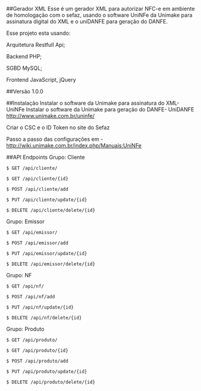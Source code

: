##Gerador XML
Esse é um gerador XML para autorizar NFC-e em ambiente de homologação com o sefaz, usando o software UniNFe da Unimake para assinatura digital do XML e o uniDANFE para geração do DANFE.

Esse projeto esta usando:

Arquitetura Restfull Api; 

Backend PHP; 

SGBD MySQL; 

Frontend JavaScript, jQuery

##Versão
1.0.0

##Instalação
Instalar o software da Unimake para assinatura do XML- UniNFe
Instalar o software da Unimake para geração do DANFE- UniDANFE
http://www.unimake.com.br/uninfe/

Criar o CSC e o ID Token no site do Sefaz

Passo a passo das configurações em - http://wiki.unimake.com.br/index.php/Manuais:UniNFe

##API Endpoints
Grupo: Cliente 

    $ GET /api/cliente/

    $ GET /api/cliente/{id}

    $ POST /api/cliente/add

    $ PUT /api/cliente/update/{id}

    $ DELETE /api/cliente/delete/{id}

Grupo: Emissor 

    $ GET /api/emissor/

    $ POST /api/emissor/add

    $ PUT /api/emissor/update/{id}

    $ DELETE /api/emissor/delete/{id}

Grupo: NF 

    $ GET /api/nf/

    $ POST /api/nf/add

    $ PUT /api/nf/update/{id}

    $ DELETE /api/nf/delete/{id}

Grupo: Produto 

    $ GET /api/produto/

    $ GET /api/produto/{id}

    $ POST /api/produto/add

    $ PUT /api/produto/update/{id}

    $ DELETE /api/produto/delete/{id}
